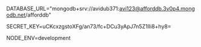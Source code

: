DATABASE_URL="mongodb+srv://avidub371:avi123@afforddb.3v0p4.mongodb.net/afforddb"

SECRET_KEY=uCKcxzgstoXFg/an73/fc+DCu3yApJ7n5Z1lIi8+hy8=

NODE_ENV=development
